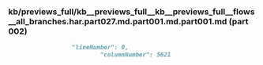 ### kb/previews_full/kb__previews_full__kb__previews_full__flows__all_branches.har.part027.md.part001.md.part001.md (part 002)

```md
                  "lineNumber": 0,
                          "columnNumber": 5621
                      
```

```
